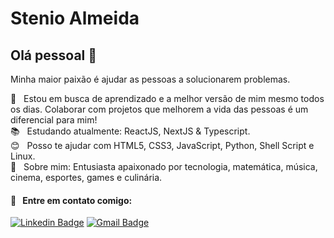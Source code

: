 # Stenio Almeida

## Olá pessoal 👋
Minha maior paixão é ajudar as pessoas a solucionarem problemas.

 :rocket:  &nbsp; Estou em busca de aprendizado e a melhor versão de mim mesmo todos os dias. Colaborar com projetos que melhorem a vida das pessoas é um diferencial para mim!
 <br/> :books: &nbsp; Estudando atualmente: ReactJS, NextJS & Typescript.
 <br/> :blush: &nbsp; Posso te ajudar com HTML5, CSS3, JavaScript, Python, Shell Script e Linux.
 <br/> 💬  &nbsp; Sobre mim: Entusiasta apaixonado por tecnologia, matemática, música, cinema, esportes, games e culinária.
 #### :email: &nbsp; Entre em contato comigo:
 
 [![Linkedin Badge](https://img.shields.io/badge/-Stenio_Almeida-blue?style=for-the-badge&logo=Linkedin&logoColor=white&link=https://www.linkedin.com/in/steniosilveira/)](https://www.linkedin.com/in/steniosilveira/)
[![Gmail Badge](https://img.shields.io/badge/-stenioas@gmail.com-c14438?style=for-the-badge&logo=Gmail&logoColor=white&link=mailto:stenioas@gmail.com)](mailto:stenioas@gmail.com)
